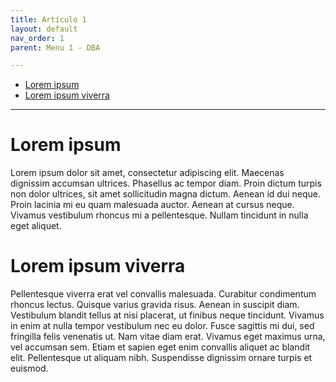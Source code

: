 ```yaml
---
title: Artículo 1
layout: default
nav_order: 1
parent: Menu 1 - DBA

---
```


- [Lorem ipsum](#lorem-ipsum)
- [Lorem ipsum viverra](#lorem-ipsum-viverra)


---

# Lorem ipsum
Lorem ipsum dolor sit amet, consectetur adipiscing elit. Maecenas dignissim accumsan ultrices. Phasellus ac tempor diam. Proin dictum turpis non dolor ultrices, sit amet sollicitudin magna dictum. Aenean id dui neque. Proin lacinia mi eu quam malesuada auctor. Aenean at cursus neque. Vivamus vestibulum rhoncus mi a pellentesque. Nullam tincidunt in nulla eget aliquet.

# Lorem ipsum viverra
Pellentesque viverra erat vel convallis malesuada. Curabitur condimentum rhoncus lectus. Quisque varius gravida risus. Aenean in suscipit diam. Vestibulum blandit tellus at nisi placerat, ut finibus neque tincidunt. Vivamus in enim at nulla tempor vestibulum nec eu dolor. Fusce sagittis mi dui, sed fringilla felis venenatis ut. Nam vitae diam erat. Vivamus eget maximus urna, vel accumsan sem. Etiam et sapien eget enim convallis aliquet ac blandit elit. Pellentesque ut aliquam nibh. Suspendisse dignissim ornare turpis et euismod.


